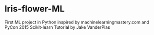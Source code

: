 # Iris-flower-ML
First ML project in Python inspired by machinelearningmastery.com and  PyCon 2015 Scikit-learn Tutorial by Jake VanderPlas

